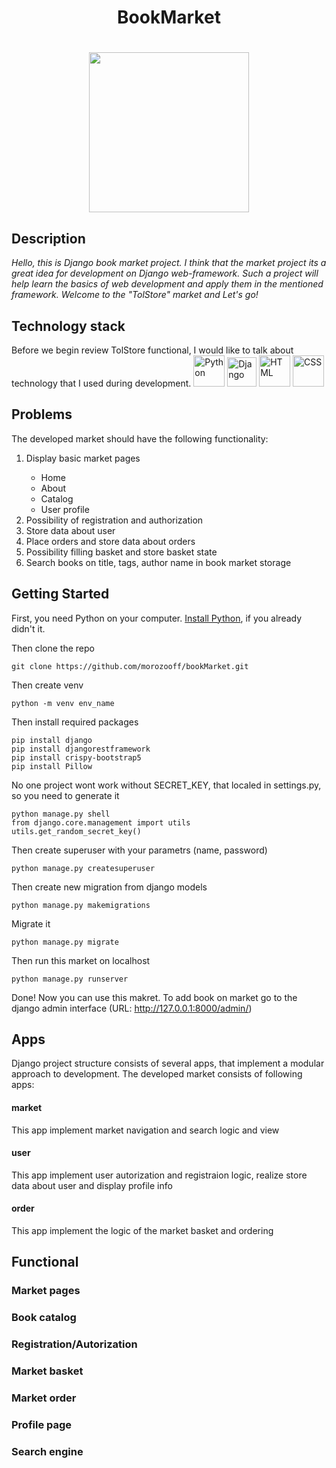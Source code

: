 <h1 align = "center"> BookMarket </h1>
<h1 align = "center" ><img src = "https://static.wikia.nocookie.net/minecraft/images/7/7c/WrittenBookNew.gif/revision/latest?cb=20200428051712" height = 256></h1>
<h2>Description</h2>
<a> <i>Hello, this is Django book market project. I think that the market project its a great idea for development on Django web-framework. Such a project will help learn the basics of web development and apply them in the mentioned framework. Welcome to the "TolStore" market and Let's go!</i> <a>
<h2>Technology stack</h2>
  <a> Before we begin review TolStore functional, I would like to talk about technology that I used during development.<a>
  <img width="50" src="https://user-images.githubusercontent.com/25181517/183423507-c056a6f9-1ba8-4312-a350-19bcbc5a8697.png" alt="Python" title="Python"/>
  <img width="47" src="https://static-00.iconduck.com/assets.00/django-icon-1606x2048-lwmw1z73.png" alt="Django" title="Django">
  <img width="50" src="https://user-images.githubusercontent.com/25181517/192158954-f88b5814-d510-4564-b285-dff7d6400dad.png" alt="HTML" title="HTML"/>
  <img width="50" src="https://user-images.githubusercontent.com/25181517/183898674-75a4a1b1-f960-4ea9-abcb-637170a00a75.png" alt="CSS" title="CSS"/>
<h2>Problems</h2>
    <div>
      The developed market should have the following functionality:
      <ol>
        <li>Display basic market pages</li>
          <ul>
            <li>Home</li>
            <li>About</li>
            <li>Catalog</li>
            <li>User profile</li>
          </ul>
        <li>Possibility of registration and authorization</li>
        <li>Store data about user</li>
        <li>Place orders and store data about orders</li>
        <li>Possibility filling basket and store basket state</li>
        <li>Search books on title, tags, author name in book market storage</li>
      </ol>
    </div>
<h2>Getting Started</h2>
<p>First, you need Python on your computer. <a href = "https://www.python.org/downloads/">Install Python</a>, if you already didn't it.</p>
<a>Then clone the repo</a>
    
``` 
git clone https://github.com/morozooff/bookMarket.git
```
 
<a>Then create venv</a>
    
```
python -m venv env_name
```

<a>Then install required packages</a>

```
pip install django
pip install djangorestframework
pip install crispy-bootstrap5
pip install Pillow 
```

<a>No one project wont work without SECRET_KEY, that localed in settings.py, so you need to generate it</a>

```
python manage.py shell
from django.core.management import utils
utils.get_random_secret_key()
```

<a>Then create superuser with your parametrs (name, password)</a>

```
python manage.py createsuperuser
```

<a>Then create new migration from django models</a>

```
python manage.py makemigrations
```

<a>Migrate it</a>

```
python manage.py migrate
```

<a>Then run this market on localhost</a>

```
python manage.py runserver
```

<a>Done! Now you can use this makret. To add book on market go to the django admin interface (URL: http://127.0.0.1:8000/admin/)</a>
  
<h2>Apps</h2>
    <div>
      Django project structure consists of several apps, that implement a modular approach to development.
      The developed market consists of following apps:
      <h4>market</h4>
      <a>This app implement market navigation and search logic and view</a>
      <h4>user</h4>
      <a>This app implement user autorization and registraion logic, realize store data about user and display profile info</a>  
      <h4>order</h4>
      <a>This app implement the logic of the market basket and ordering</a>
    </div>
<h2>Functional</h2>
<h3>Market pages</h3>
<h3>Book catalog</h3>
<h3>Registration/Autorization</h3>
<h3>Market basket</h3>
<h3>Market order</h3>
<h3>Profile page</h3>
<h3>Search engine</h3>
